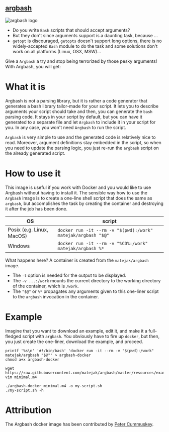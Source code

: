 [argbash](https://argbash.io)
-----------------------------

![argbash logo](https://raw.githubusercontent.com/matejak/argbash/master/resources/logo/argbash-docker.png)

* Do you write `Bash` scripts that should accept arguments?
* But they don't since arguments support is a daunting task, because ...
* `getopt` is discouraged, `getopts` doesn't support long options, there is no widely-accepted `Bash` module to do the task and some solutions don't work on all platforms (Linux, OSX, MSW)...

Give a `Argbash` a try and stop being terrorized by those pesky arguments! With Argbash, you will get:


What it is
==========

Argbash is not a parsing library, but it is rather a code generator that generates a bash library tailor-made for your script.
It lets you to describe arguments your script should take and then, you can generate the `bash` parsing code.
It stays in your script by default, but you can have it generated to a separate file and let `Argbash` to include it in your script for you.
In any case, you won't need `Argbash` to run the script.

`Argbash` is very simple to use and the generated code is relatively nice to read.
Moreover, argument definitions stay embedded in the script, so when you need to update the parsing logic, you just re-run the `argbash` script on the already generated script.


How to use it
=============

This image is useful if you work with Docker and you would like to use Argbash without having to install it.
The sensible way how to use the `Argbash` image is to create a one-line shell script that does the same as `argbash`, but accomplishes the task by creating the container and destroying it after the job has been done.

| OS | script |
| --- | --- |
| Posix (e.g. Linux, MacOS) | `docker run -it --rm -v "$(pwd):/work" matejak/argbash "$@"` |
| Windows | `docker run -it --rm -v "%CD%:/work" matejak/argbash %*` |

What happens here?
A container is created from the `matejak/argbash` image.

* The `-t` option is needed for the output to be displayed.
* The `-v ...:/work` mounts the current directory to the working directory of the container, which is `/work`.
* The `"$@"` or `%*` propagates any arguments given to this one-liner script to the `argbash` invocation in the container.


Example
=======

Imagine that you want to download an example, edit it, and make it a full-fledged script with `argbash`.
You obviously have to fire up `docker`, but then, you just create the one-liner, download the example, and proceed.

```
printf '%s\n' '#!/bin/bash' 'docker run -it --rm -v "$(pwd):/work" matejak/argbash "$@"' > argbash-docker
chmod a+x argbash-docker

wget https://raw.githubusercontent.com/matejak/argbash/master/resources/examples/minimal.m4
vim minimal.m4

./argbash-docker minimal.m4 -o my-script.sh
./my-script.sh -h
```

Attribution
===========

The Argbash docker image has been contributed by [Peter Cummuskey](https://github.com/Tzrlk).
